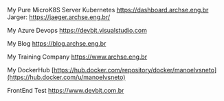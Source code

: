 My Pure MicroK8S Server Kubernetes
https://dashboard.archse.eng.br
Jarger: https://jaeger.archse.eng.br/

My Azure Devops
https://devbit.visualstudio.com

My Blog
https://blog.archse.eng.br

My Training Company
https://www.archse.eng.br

My DockerHub 
[https://hub.docker.com/repository/docker/manoelvsneto](https://hub.docker.com/u/manoelvsneto)

FrontEnd Test
https://www.devbit.com.br
